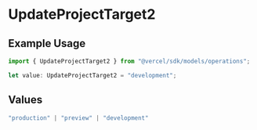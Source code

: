 # UpdateProjectTarget2

## Example Usage

```typescript
import { UpdateProjectTarget2 } from "@vercel/sdk/models/operations";

let value: UpdateProjectTarget2 = "development";
```

## Values

```typescript
"production" | "preview" | "development"
```